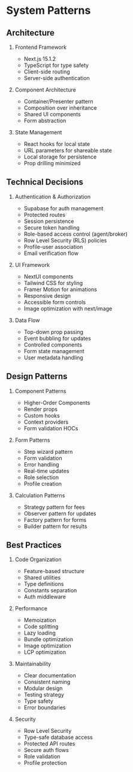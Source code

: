 # System Patterns

## Architecture
1. Frontend Framework
   - Next.js 15.1.2
   - TypeScript for type safety
   - Client-side routing
   - Server-side authentication

2. Component Architecture
   - Container/Presenter pattern
   - Composition over inheritance
   - Shared UI components
   - Form abstraction

3. State Management
   - React hooks for local state
   - URL parameters for shareable state
   - Local storage for persistence
   - Prop drilling minimized

## Technical Decisions
1. Authentication & Authorization
   - Supabase for auth management
   - Protected routes
   - Session persistence
   - Secure token handling
   - Role-based access control (agent/broker)
   - Row Level Security (RLS) policies
   - Profile-user association
   - Email verification flow

2. UI Framework
   - NextUI components
   - Tailwind CSS for styling
   - Framer Motion for animations
   - Responsive design
   - Accessible form controls
   - Image optimization with next/image

3. Data Flow
   - Top-down prop passing
   - Event bubbling for updates
   - Controlled components
   - Form state management
   - User metadata handling

## Design Patterns
1. Component Patterns
   - Higher-Order Components
   - Render props
   - Custom hooks
   - Context providers
   - Form validation HOCs

2. Form Patterns
   - Step wizard pattern
   - Form validation
   - Error handling
   - Real-time updates
   - Role selection
   - Profile creation

3. Calculation Patterns
   - Strategy pattern for fees
   - Observer pattern for updates
   - Factory pattern for forms
   - Builder pattern for results

## Best Practices
1. Code Organization
   - Feature-based structure
   - Shared utilities
   - Type definitions
   - Constants separation
   - Auth middleware

2. Performance
   - Memoization
   - Code splitting
   - Lazy loading
   - Bundle optimization
   - Image optimization
   - LCP optimization

3. Maintainability
   - Clear documentation
   - Consistent naming
   - Modular design
   - Testing strategy
   - Type safety
   - Error boundaries

4. Security
   - Row Level Security
   - Type-safe database access
   - Protected API routes
   - Secure auth flows
   - Role validation
   - Profile protection